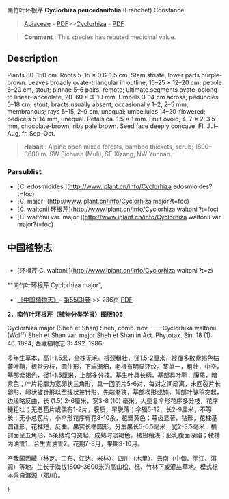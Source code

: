 南竹叶环根芹 **Cyclorhiza peucedanifolia** (Franchet) Constance

> [Apiaceae](http://www.iplant.cn/info/Apiaceae?t=foc) - [PDF](http://www.iplant.cn/foc/pdf/Apiaceae.pdf)>>[Cyclorhiza](http://www.iplant.cn/info/Cyclorhiza?t=foc) - [PDF](http://www.iplant.cn/foc/pdf/Cyclorhiza.pdf)

> **Comment** : 
> This species has reputed medicinal value.

## Description

Plants 80–150 cm. Roots 5–15 × 0.6–1.5 cm. Stem striate, lower parts purple-brown. Leaves broadly ovate-triangular in outline, 15–25 × 12–20 cm; petiole 6–20 cm, stout; pinnae 5–6 pairs, remote; ultimate segments ovate-oblong to linear-lanceolate, 20–60 × 3–10 mm. Umbels 3–14 cm across; peduncles 5–18 cm, stout; bracts usually absent, occasionally 1–2, 2–5 mm, membranous; rays 5–15, 2–9 cm, unequal; umbellules 14–20-flowered; pedicels 5–14 mm, unequal. Petals ca. 1.5 × 1 mm. Fruit ovoid, 4–7 × 2–3.5 mm, chocolate-brown; ribs pale brown. Seed face deeply concave. Fl. Jul–Aug, fr. Sep–Oct.

> **Habait** : 
> Alpine open mixed forests, bamboo thickets, scrub; 1800–3600 m. SW Sichuan (Muli), SE Xizang, NW Yunnan.

### Parsublist

* [C.  edosmioides  ](http://www.iplant.cn/info/Cyclorhiza edosmioides?t=foc)
* [C.  major  ](http://www.iplant.cn/info/Cyclorhiza major?t=foc)
* [C.  waltonii  环根芹](http://www.iplant.cn/info/Cyclorhiza waltonii?t=foc)
* [C.  waltonii var. major  ](http://www.iplant.cn/info/Cyclorhiza waltonii var. major?t=foc)

## 中国植物志

## 
* [环根芹  C.  waltonii](http://www.iplant.cn/info/Cyclorhiza waltonii?t=z)

**南竹叶环根芹 Cyclorhiza major",

* [《中国植物志》](http://www.iplant.cn/frps)- [第55(3)卷](http://www.iplant.cn/frps/vol/55(3)) >> 236页 [PDF](http://www.iplant.cn/frps/pdf/55(3)/236a.PDF)

**2．南竹叶环根芹（植物分类学报）图版105**

Cyclorhiza major (Sheh et Shan) Sheh, comb. nov. ——Cyclorhixa waltonii (Wolff) Sheh et Shan var. major Sheh et Shan in Act. Phytotax. Sin. 18 (1): 46. 1894; 西藏植物志 3: 492. 1986.

多年生草本，高1-1.5米，全株无毛。根颈粗壮，径1.5-2厘米，被覆多数紫褐色枯萎叶鞘，根常分枝，圆住形，下端渐细，老根有明显环纹。茎单一，粗壮，中空，基部紫褐色，径1-1.5厘米，上部多分枝。基生叶具长柄，基部具叶鞘，膜质，暗紫色；叶片轮廓为宽卵状三角形，具一回羽片5-6对，每对之间疏离，末回裂片长卵形、卵状披针形以至线状披针形，先端渐狭，基部楔形或钝，背部叶脉稍突起，边缘略反曲，长 (1.5) 2-6厘米，宽3-8 (10) 毫米。大型复伞形花序多分枝，花序梗粗壮；无总苞片或偶有1-2片，膜质，早脱落；伞辐5-12，长2-9厘米，不等长；无小总苞片，小伞形花序有花8-10余，花瓣黄色；萼齿显著，钻形，花柱基圆锥形，花柱短，反曲。果实长椭圆形，分生果长5-6.5毫米，宽2-3.5毫米，横剖面呈五角形，5条棱均匀突起，成熟时淡褐色，棱翅稍浅；胚乳腹面深陷；棱槽内油管1，合生面油管2。花期7-8月，果期9-10月。

产我国西藏（林芝、工布、江达、米林）、四川（木里）、云南（中甸、丽江、洱源）等地。生长于海拔1800-3600米的高山松、栎、竹林下或灌丛草地。模式标本采自洱源（邓川）。

}